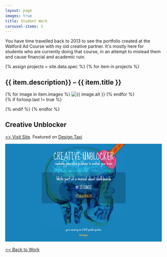 ```yaml
---
layout: page
images: true
title: Student Work
carousel-items: 3
---
```


You have time travelled back to 2013 to see the portfolio created at the Watford Ad Course with my old creative partner. It's mostly here for students who are currently doing that course, in an attempt to mislead them and cause financial and academic ruin.

{% assign projects = site.data.spec %}
{% for item in projects %}
  <h2 class="post-title">{{ item.description}} – {{ item.title }}</h2>
  <div>
  <div class="owl-carousel owl-theme" data-items="{{ item.carousel-items }}">
  {% for image in item.images %}
  <img class="owl-lazy" data-src="{{ site.baseurl}}/blog/{{ image.name }}" alt="{{ image.alt }}">
{% endfor %}
</div>
</div>
{% if forloop.last != true %}

<p></p>
{% endif %}
{% endfor %}


<h2 class="post-title">Creative Unblocker</h2>

[>> Visit Site](https://olifro.st/creativeunblocker). Featured on [Design Taxi](http://designtaxi.com/interstitial.html?v=1&advertiser=External&return_url=http%3A%2F%2Fdesigntaxi.com%2Fnews%2F388116%2FCreative-Unblocker-Generates-Fun-Random-Problems-To-Unstick-Your-Brain%2F)

<a href="https://olifro.st/creativeunblocker"><img alt="unblocker" src="/blog/creativeunblocker.jpg"></a>

[<< Back to Work](/work)
